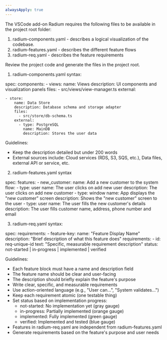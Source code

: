 ```yaml
---
alwaysApply: true
---
```


The VSCode add-on Radium requires the following files to be available in the project root folder:
1. radium-components.yaml - describes a logical visualization of the codebase.
2. radium-features.yaml - describes the different feature flows
3. radium-req.yaml - describes the feature requirements

Review the project code and generate the files in the project root.

1. radium-components.yaml syntax:

spec:
  components:
    - views:
        name: Views
        description: UI components and visualization panels
        files:
          - src/views/view-manager.ts
        external:
          
    - store:
        name: Data Store
        description: Database schema and storage adapter
        files:
          - src/store/db-schema.ts
        external:
          - type: PostgreSQL
            name: MainDB
            description: Stores the user data

Guidelines:
- Keep the description detailed but under 200 words
- External sources include: Cloud services (RDS, S3, SQS, etc.), Data files, external API or service, etc.

2. radium-features.yaml syntax

spec:
  features:
      - new_customer:
        name: Add a new customer to the system
        flow:
        - type: user
          name: The user clicks on add new user
          description: The user clicks on add new customer
        - type: window
          name: App displays the "new customer" screen
          description: Shows the "new customer" screen to the user
        - type: user
          name: The user fills the new customer's details
          description: The user fills customer name, address, phone number and email


3. radium-req.yaml syntax:

spec:
  requirements:
    - feature-key:
        name: "Feature Display Name"
        description: "Brief description of what this feature does"
        requirements:
          - id: req-unique-id
            text: "Specific, measurable requirement description"
            status: not-started | in-progress | implemented | verified

Guidelines:
- Each feature block must have a name and description field
- The feature name should be clear and user-facing
- The description should briefly explain the feature's purpose
- Write clear, specific, and measurable requirements
- Use action-oriented language (e.g., "User can...", "System validates...")
- Keep each requirement atomic (one testable thing)
- Set status based on implementation progress:
  * not-started: No implementation yet (gray gauge)
  * in-progress: Partially implemented (orange gauge)
  * implemented: Fully implemented (green gauge)
  * verified: Implemented and tested (blue gauge)
- Features in radium-req.yaml are independent from radium-features.yaml
- Generate requirements based on the feature's purpose and user needs
          
